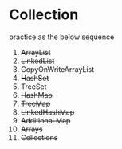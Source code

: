 # Collection

practice as the below sequence
1. ~~ArrayList~~
2. ~~LinkedList~~
3. ~~CopyOnWriteArrayList~~
4. ~~HashSet~~
5. ~~TreeSet~~
6. ~~HashMap~~
7. ~~TreeMap~~
8. ~~LinkedHashMap~~
9. ~~Additional Map~~
10. ~~Arrays~~
11. ~~Collections~~
